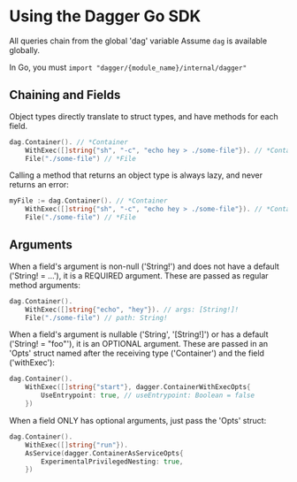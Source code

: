 # Using the Dagger Go SDK

All queries chain from the global 'dag' variable
Assume `dag` is available globally.

In Go, you must `import "dagger/{module_name}/internal/dagger"`

## Chaining and Fields

Object types directly translate to struct types, and have methods for each field.

```go
dag.Container(). // *Container
    WithExec([]string{"sh", "-c", "echo hey > ./some-file"}). // *Container
    File("./some-file") // *File
```

Calling a method that returns an object type is always lazy, and never returns
an error:

```go
myFile := dag.Container(). // *Container
    WithExec([]string{"sh", "-c", "echo hey > ./some-file"}). // *Container
    File("./some-file") // *File
```

## Arguments

When a field's argument is non-null ('String!') and does not have a default
('String! = ...'), it is a REQUIRED argument. These are passed as regular
method arguments:

```go
dag.Container().
    WithExec([]string{"echo", "hey"}). // args: [String!]!
    File("./some-file") // path: String!
```

When a field's argument is nullable ('String', '[String!]') or has a default
('String! = "foo"'), it is an OPTIONAL argument. These are passed in an 'Opts'
struct named after the receiving type ('Container') and the field ('withExec'):

```go
dag.Container().
    WithExec([]string{"start"}, dagger.ContainerWithExecOpts{
        UseEntrypoint: true, // useEntrypoint: Boolean = false
    })
```

When a field ONLY has optional arguments, just pass the 'Opts' struct:

```go
dag.Container().
    WithExec([]string{"run"}).
    AsService(dagger.ContainerAsServiceOpts{
        ExperimentalPrivilegedNesting: true,
    })
```
